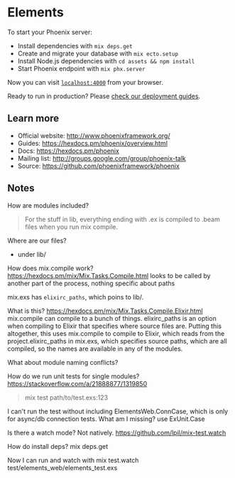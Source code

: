 # Elements

To start your Phoenix server:

  * Install dependencies with `mix deps.get`
  * Create and migrate your database with `mix ecto.setup`
  * Install Node.js dependencies with `cd assets && npm install`
  * Start Phoenix endpoint with `mix phx.server`

Now you can visit [`localhost:4000`](http://localhost:4000) from your browser.

Ready to run in production? Please [check our deployment guides](https://hexdocs.pm/phoenix/deployment.html).

## Learn more

  * Official website: http://www.phoenixframework.org/
  * Guides: https://hexdocs.pm/phoenix/overview.html
  * Docs: https://hexdocs.pm/phoenix
  * Mailing list: http://groups.google.com/group/phoenix-talk
  * Source: https://github.com/phoenixframework/phoenix

## Notes

How are modules included?
> For the stuff in lib, everything ending with .ex is compiled to .beam files
> when you run mix compile.

Where are our files?
* under lib/

How does mix.compile work?
  https://hexdocs.pm/mix/Mix.Tasks.Compile.html
  looks to be called by another part of the process, nothing specific about
  paths

  mix.exs has `elixirc_paths`, which poins to lib/.

  What is this?
    https://hexdocs.pm/mix/Mix.Tasks.Compile.Elixir.html
    mix.compile can compile to a bunch of things.  elixirc_paths is an option
    when compiling to Elixir that specifies where source files are.  Putting
    this altogether, this uses mix.compile to compile to Elixir, which reads
    from the project.elixirc_paths in mix.exs, which specifies source paths,
    which are all compiled, so the names are available in any of the modules.

What about module naming conflicts?

How do we run unit tests for single modules?
  https://stackoverflow.com/a/21888877/1319850

  > mix test path/to/test.exs:123

I can't run the test without including ElementsWeb.ConnCase, which is only for
async/db connection tests.  What am I missing?
  use ExUnit.Case

Is there a watch mode?
  Not natively.  https://github.com/lpil/mix-test.watch

How do install deps?
  mix deps.get

  Now I can run and watch with
    mix test.watch test/elements_web/elements_test.exs
